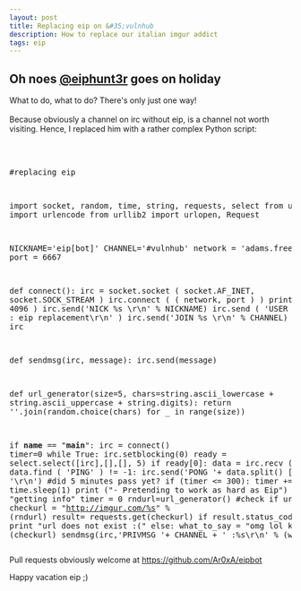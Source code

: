 ```yaml
---
layout: post
title: Replacing eip on &#35;vulnhub
description: How to replace our italian imgur addict
tags: eip
---
```


<h2>Oh noes <a href="https://twitter.com/eiphunt3r">@eiphunt3r</a> goes on holiday</h2>
What to do, what to do? There's only just one way! <br>
<br>
Because obviously a channel on irc without eip, is a channel not worth visiting. Hence, I replaced him with a rather complex Python script:<br>

<br>
<pre class="brush: python">

#replacing eip

import socket, random, time, string, requests, select
from urllib import urlencode
from urllib2 import urlopen, Request

NICKNAME='eip[bot]'
CHANNEL='#vulnhub'
network = 'adams.freenode.net'
port = 6667

def connect():
    irc = socket.socket ( socket.AF_INET, socket.SOCK_STREAM )
    irc.connect ( ( network, port ) )
    print irc.recv ( 4096 )
    irc.send('NICK %s \r\n' % NICKNAME)
    irc.send ( 'USER Foo foo foo : eip replacement\r\n' )
    irc.send('JOIN %s \r\n' % CHANNEL)
    return irc

def sendmsg(irc, message):
    irc.send(message)

def url_generator(size=5, chars=string.ascii_lowercase + string.ascii_uppercase + string.digits):
    return ''.join(random.choice(chars) for _ in range(size))

if __name__ == "__main__":
    irc = connect()
    timer=0
    while True:
        irc.setblocking(0)
        ready = select.select([irc],[],[], 5)
        if ready[0]:
            data = irc.recv ( 4096 )
        if data.find ( 'PING' ) != -1:
            irc.send('PONG '+ data.split() [ 1 ] + '\r\n')
        #did 5 minutes pass yet?
        if (timer <= 300):
            timer += 1
	    time.sleep(1)
	    print ("- Pretending to work as hard as Eip")
        else:
            print "getting info"
            timer = 0
            rndurl=url_generator()
            #check if url exists
            checkurl = "http://imgur.com/%s" % (rndurl)
            result= requests.get(checkurl)
            if result.status_code == 404:
                print "url does not exist :("
            else:
                what_to_say = "omg lol kek: %s" % (checkurl)
		sendmsg(irc,'PRIVMSG '+ CHANNEL + ' :%s\r\n' % (what_to_say))
</pre>

Pull requests obviously welcome at <a href="https://github.com/Ar0xA/eipbot">https://github.com/Ar0xA/eipbot</a>

Happy vacation eip ;)





